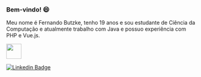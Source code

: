### Bem-vindo! 😄

Meu nome é Fernando Butzke, tenho 19 anos e sou estudante de Ciência da Computação e atualmente trabalho com Java e possuo experiência com PHP e Vue.js.

<img src="https://icongr.am/devicon/java-plain.svg?size=128&color=ffffff" width="40px" height="40px"></img>

[![Linkedin Badge](https://img.shields.io/badge/-LinkedIn-blue?style=flat-square&logo=Linkedin&logoColor=white&link=https://www.linkedin.com/in/fernandobutzke)](https://www.linkedin.com/in/fernandobutzke)

<!--
**nandobutzke/nandobutzke** is a ✨ _special_ ✨ repository because its `README.md` (this file) appears on your GitHub profile.

Here are some ideas to get you started:

- 🔭 I’m currently working on ...
- 🌱 I’m currently learning ...
- 👯 I’m looking to collaborate on ...
- 🤔 I’m looking for help with ...
- 💬 Ask me about ...
- 📫 How to reach me: ...
- 😄 Pronouns: ...
- ⚡ Fun fact: ...
-->
